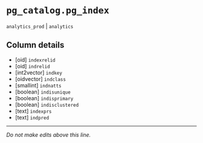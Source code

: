 # `pg_catalog.pg_index`
`analytics_prod` | `analytics`

## Column details
* [oid]       `indexrelid`
* [oid]       `indrelid`
* [int2vector] `indkey`
* [oidvector] `indclass`
* [smallint]  `indnatts`
* [boolean]   `indisunique`
* [boolean]   `indisprimary`
* [boolean]   `indisclustered`
* [text]      `indexprs`
* [text]      `indpred`

-------------------------------------------------------------------------------
*Do not make edits above this line.*
